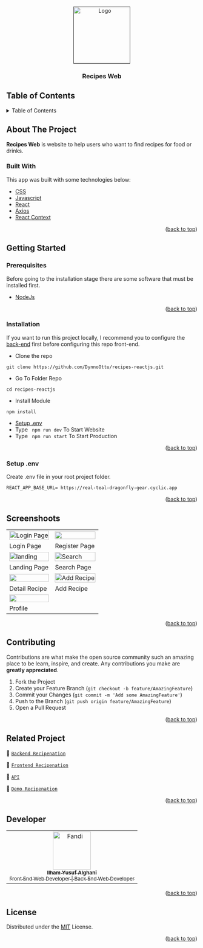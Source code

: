 <div id="top"></div>

<!-- PROJECT LOGO -->
<br />
<div align="center">
  <a href="">
    <img src="(https://res.cloudinary.com/dzs9aijqab/image/upload/v1685991518/screenshot%20recipes-ReactJs/logo_qrorgc_ybd4m9.svg)" alt="Logo" width="150px">
  </a>

  <h3 align="center">Recipes Web</h3>
</div>

<!-- TABLE OF CONTENTS -->

## Table of Contents

<details>
  <summary>Table of Contents</summary>
  <ol>
    <li>
      <a href="#about-the-project">About The Project</a>
      <ul>
        <li><a href="#built-with">Built With</a></li>
      </ul>
    </li>
    <li>
      <a href="#getting-started">Getting Started</a>
      <ul>
        <li><a href="#prerequisites">Prerequisites</a></li>
        <li><a href="#installation">Installation</a></li>
        <li><a href="#setup-env-example">Setup .env example</a></li>
      </ul>
    </li>
    <li><a href="#screenshoots">Screenshots</a></li>
    <li><a href="#contributing">Contributing</a></li>
    <li><a href="#related-project">Related Project</a></li>
    <li><a href="#our-team">Contact</a></li>
    <li><a href="#license">License</a></li>
  </ol>
</details>

<!-- ABOUT THE PROJECT -->

## About The Project

**Recipes Web** is website to help users who want to find recipes for food or drinks.

### Built With

This app was built with some technologies below:

- [CSS](https://developer.mozilla.org/en-US/docs/Web/CSS)
- [Javascript](https://www.javascript.com/)
- [React](https://reactjs.org/)
- [Axios](https://axios-http.com/)
- [React Context](https://reactjs.org/docs/context.html)

<p align="right">(<a href="#top">back to top</a>)</p>

<!-- GETTING STARTED -->

## Getting Started

### Prerequisites

Before going to the installation stage there are some software that must be installed first.

- [NodeJs](https://nodejs.org/en/download/)

<p align="right">(<a href="#top">back to top</a>)</p>

### Installation

If you want to run this project locally, I recommend you to configure the [back-end](https://github.com/DynnoOttu/Recipes-API.git) first before configuring this repo front-end.

- Clone the repo

```
git clone https://github.com/DynnoOttu/recipes-reactjs.git
```

- Go To Folder Repo

```
cd recipes-reactjs
```

- Install Module

```
npm install
```

- <a href="#setup-env">Setup .env</a>
- Type ` npm run dev` To Start Website
- Type ` npm run start` To Start Production

<p align="right">(<a href="#top">back to top</a>)</p>

### Setup .env

Create .env file in your root project folder.

```
REACT_APP_BASE_URL= https://real-teal-dragonfly-gear.cyclic.app
```

<p align="right">(<a href="#top">back to top</a>)</p>

## Screenshoots

<p align="center" display=flex>
   
<table>
 
  <tr>
    <td><image src="https://res.cloudinary.com/dzs9aijqab/image/upload/v1685992174/screenshot%20recipes-ReactJs/login_p9btbe.png" alt="Login Page" width=100%></td>
    <td><image src="https://res.cloudinary.com/dbi5h4hdg/image/upload/v1661404176/porto/Recipenation/register_hpmmya.png" width=100%/></td>
  </tr>
   <tr>
    <td>Login Page</td>
    <td>Register Page</td>
  </tr>
  <tr>
    <td><image src="https://res.cloudinary.com/dbi5h4hdg/image/upload/v1661404193/porto/Recipenation/homepage_qihdff.png" alt="landing" width=100%></td>
    <td><image src="https://res.cloudinary.com/dbi5h4hdg/image/upload/v1661404173/porto/Recipenation/searching_haatpd.png" alt="Search" width=100%/></td>
  </tr>
  <tr>
    <td>Landing Page</td>
    <td>Search Page</td>
  </tr>
  <tr>
    <td><image src="https://res.cloudinary.com/dbi5h4hdg/image/upload/v1661404175/porto/Recipenation/detail_w2pzvi.png" width=100%></td>
    <td><image src="https://res.cloudinary.com/dbi5h4hdg/image/upload/v1661404171/porto/Recipenation/addrecipe_zc7akz.png" alt="Add Recipe" width=100%/></td>
  </tr>
  <tr>
    <td>Detail Recipe</td>
    <td>Add Recipe</td>
  </tr>
  <tr>
    <td><image src="https://res.cloudinary.com/dbi5h4hdg/image/upload/v1661831394/porto/Recipenation/screenshot_vyrorb.png" width=100%></td>
  </tr>
  <tr>
    <td>Profile</td>
  </tr>
</table>
      
</p>
<p align="right">(<a href="#top">back to top</a>)</p>

## Contributing

Contributions are what make the open source community such an amazing place to be learn, inspire, and create. Any contributions you make are **greatly appreciated**.

1. Fork the Project
2. Create your Feature Branch (`git checkout -b feature/AmazingFeature`)
3. Commit your Changes (`git commit -m 'Add some AmazingFeature'`)
4. Push to the Branch (`git push origin feature/AmazingFeature`)
5. Open a Pull Request

<p align="right">(<a href="#top">back to top</a>)</p>

## Related Project

:rocket: [`Backend Recipenation`](https://github.com/ilhamyusuf27/rest-api-cafe-bunga)

:rocket: [`Frontend Recipenation`](https://github.com/ilhamyusuf27/React-FrontEnd-Recipenation)

:rocket: [`API`](https://recipenation-app.herokuapp.com/)

:rocket: [`Demo Recipenation`](https://recipenation-app.web.app/)

<p align="right">(<a href="#top">back to top</a>)</p>

## Developer

<center>
  <table>
    <tr>
      <td align="center">
        <a href="https://github.com/ilhamyusuf27">
          <img width="100" src="https://avatars.githubusercontent.com/u/43610978?s=400&u=76c4f9fc270cb7cb6e82570927b32973161aa970&v=4" alt="Fandi"><br/>
          <sub><b>Ilham Yusuf Alghani</b></sub> <br/>
          <sub>Front End Web Developer | Back End Web Developer</sub>
        </a>
      </td>
  </table>
</center>

<p align="right">(<a href="#top">back to top</a>)</p>

## License

Distributed under the [MIT](/LICENSE) License.

<p align="right">(<a href="#top">back to top</a>)</p>
